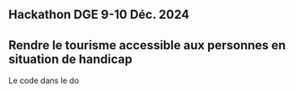 ## Hackathon DGE 9-10 Déc. 2024
## Rendre le tourisme accessible aux personnes en situation de handicap

Le code dans le do